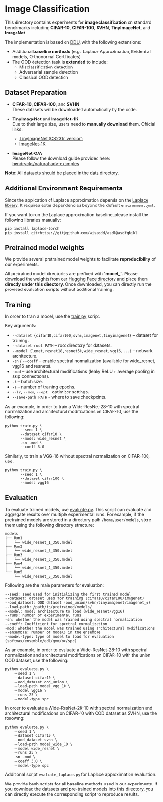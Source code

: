# Image Classification

This directory contains experiments for **image classification** on standard benchmarks including **CIFAR-10**, **CIFAR-100**, **SVHN**, **TinyImageNet**, and **ImageNet**.  

The implementation is based on [DDU](https://github.com/omegafragger/DDU), with the following extensions:
- Additional **baseline methods** (e.g., Laplace Approximation, Evidential models, Orthonormal Certificates).  
- The OOD detection task is **extended** to include:
  - Misclassification detection  
  - Adversarial sample detection  
  - Classical OOD detection


##  Dataset Preparation
- **CIFAR-10**, **CIFAR-100**, and **SVHN**  
  These datasets will be downloaded automatically by the code.  

- **TinyImageNet** and **ImageNet-1K**  
  Due to their large size, users need to **manually download** them. Official links:  
  - [TinyImageNet (CS231n version)](http://cs231n.stanford.edu/tiny-imagenet-200.zip)  
  - [ImageNet-1K](https://www.image-net.org/)  

- **ImageNet-O/A**  
  Please follow the download guide provided here:  
  [hendrycks/natural-adv-examples](https://github.com/hendrycks/natural-adv-examples?tab=readme-ov-file)  

**Note:** All datasets should be placed in the [data](data) directory.


##  Additional Environment Requirements
Since the application of Laplace approximation depends on the [Laplace library](https://github.com/aleximmer/Laplace). It requires extra dependencies beyond the default `environment.yml`. 

If you want to run the Laplace approximation baseline, please install the following libraries manually:
```
pip install laplace-torch
pip install git+https://git@github.com/wiseodd/asdl@asdfghjkl
```


## Pretrained model weights
We provide several pretrained model weights to facilitate **reproducibility** of our experiments.

All pretrained model directories are prefixed with **'model_'**. Please download the weights from our [Hugging Face directory](https://huggingface.co/zzz0527/SPC-UQ/tree/main/SPC-UQ/Image_Classification) and place them **directly under this directory**. Once downloaded, you can directly run the provided evaluation scripts without additional training.  


## Training
In order to train a model, use the [train.py](train.py) script. 

Key arguments:
- `--dataset {cifar10,cifar100,svhn,imagenet,tinyimagenet}` – dataset for training.
- `--dataset-root PATH` – root directory for datasets.
- `--model {lenet,resnet18,resnet50,wide_resnet,vgg16,...}` – network architecture.
- `-sn` / `--coeff` – enable spectral normalization (available for wide_resnet, vgg16 and resnets).
- `-mod` – use architectural modifications (leaky ReLU + average pooling in skip connections).
- `-b` – batch size.
- `-e` – number of training epochs.
- `--lr`, `--mom`, `--opt` – optimizer settings.
- `--save-path PATH` – where to save checkpoints.

As an example, in order to train a Wide-ResNet-28-10 with spectral normalization and architectural modifications on CIFAR-10, use the following:
```
python train.py \
       --seed 1 \
       --dataset cifar10 \
       --model wide_resnet \
       -sn -mod \
       --coeff 3.0 
```
Similarly, to train a VGG-16 without spectral normalization on CIFAR-100, use:
```
python train.py \
       --seed 1 \
       --dataset cifar100 \
       --model vgg16
```

## Evaluation

To evaluate trained models, use [evaluate.py](evaluate.py). This script can evaluate and aggregate results over multiple experimental runs. For example, if the pretrained models are stored in a directory path ```/home/user/models```, store them using the following directory structure:
```
models
├── Run1
│   └── wide_resnet_1_350.model
├── Run2
│   └── wide_resnet_2_350.model
├── Run3
│   └── wide_resnet_3_350.model
├── Run4
│   └── wide_resnet_4_350.model
└── Run5
    └── wide_resnet_5_350.model
```

Following are the main parameters for evaluation:
```
--seed: seed used for initializing the first trained model
--dataset: dataset used for training (cifar10/cifar100/imagenet)
--ood_dataset: OOD dataset (ood_union/svhn/tinyimagenet/imagenet_o)
--load-path: /path/to/pretrained/models/
--model: model architecture to load (wide_resnet/vgg16)
--runs: number of experimental runs
-sn: whether the model was trained using spectral normalization
--coeff: Coefficient for spectral normalization
-mod: whether the model was trained using architectural modifications
--ensemble: number of models in the ensemble
--model-type: type of model to load for evaluation (softmax/ensemble/edl/gmm/oc/spc)
```

As an example, in order to evaluate a Wide-ResNet-28-10 with spectral normalization and architectural modifications on CIFAR-10 with the union OOD dataset, use the following:
```
python evaluate.py \
    --seed 1 \
    --dataset cifar10 \
    --ood_dataset ood_union \
    --load-path model_vgg_10 \
    --model vgg16 \
    --runs 25 \
    --model-type spc
```

In order to evaluate a Wide-ResNet-28-10 with spectral normalization and architectural modifications on CIFAR-10 with OOD dataset as SVHN, use the following:
```
python evaluate.py \
    --seed 1 \
    --dataset cifar10 \
    --ood_dataset svhn \
    --load-path model_wide_10 \
    --model wide_resnet \
    --runs 25 \
    -sn -mod \
    --coeff 3.0 \
    --model-type spc
```

Additional script `evaluate_laplace.py` for Laplace approximation evaluation.

We provide bash scripts for all baseline methods used in our experiments. If you download the datasets and pre-trained models into this directory, you can directly execute the corresponding script to reproduce results.
